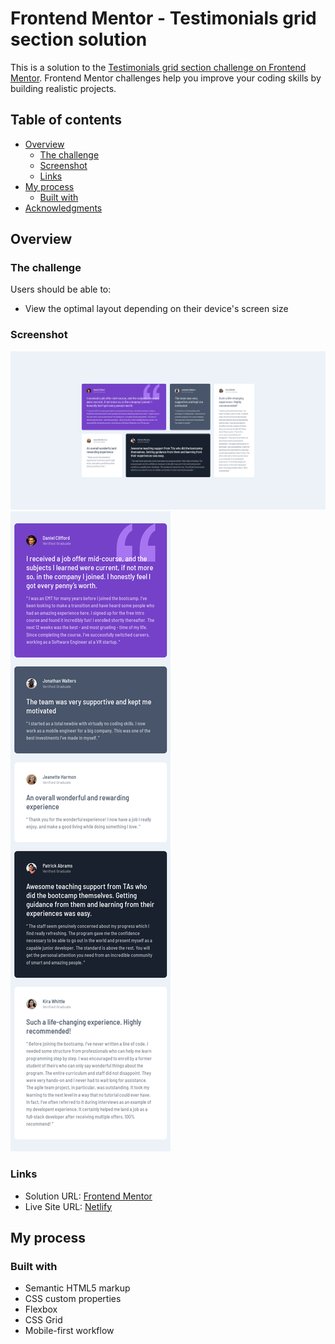 # Frontend Mentor - Testimonials grid section solution

This is a solution to the [Testimonials grid section challenge on Frontend Mentor](https://www.frontendmentor.io/challenges/testimonials-grid-section-Nnw6J7Un7). Frontend Mentor challenges help you improve your coding skills by building realistic projects.

## Table of contents

- [Overview](#overview)
  - [The challenge](#the-challenge)
  - [Screenshot](#screenshot)
  - [Links](#links)
- [My process](#my-process)
  - [Built with](#built-with)
- [Acknowledgments](#acknowledgments)

## Overview

### The challenge

Users should be able to:

- View the optimal layout depending on their device's screen size

### Screenshot

![](screenshot.png)
![](screenshot-mobile.png)

### Links

- Solution URL: [Frontend Mentor](https://www.frontendmentor.io/solutions/testimonials-grid-section-7cyg6gegAp)
- Live Site URL: [Netlify](https://lukeramljak-testimonial-grid.netlify.app/)

## My process

### Built with

- Semantic HTML5 markup
- CSS custom properties
- Flexbox
- CSS Grid
- Mobile-first workflow
